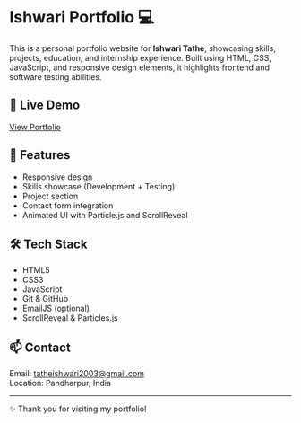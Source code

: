 # Ishwari Portfolio 💻

This is a personal portfolio website for **Ishwari Tathe**, showcasing skills, projects, education, and internship experience. Built using HTML, CSS, JavaScript, and responsive design elements, it highlights frontend and software testing abilities.

## 🔗 Live Demo
[View Portfolio](#) <!-- Replace with your GitHub Pages or live link -->

## 🚀 Features
- Responsive design
- Skills showcase (Development + Testing)
- Project section
- Contact form integration
- Animated UI with Particle.js and ScrollReveal

## 🛠️ Tech Stack
- HTML5
- CSS3
- JavaScript
- Git & GitHub
- EmailJS (optional)
- ScrollReveal & Particles.js

## 📫 Contact
Email: tatheishwari2003@gmail.com  
Location: Pandharpur, India

---

✨ Thank you for visiting my portfolio!
